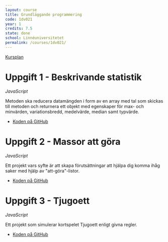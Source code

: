 ```yaml
---
layout: course
title: Grundläggande programmering
code: 1dv021
year: 1
credits: 7.5
state: done
school: Linnéuniversitetet
permalink: /courses/1dv021/
---
```


[Kursplan](/files/courseplan/1dv021.pdf)

Uppgift 1 - Beskrivande statistik
===
*JavaScript*

Metoden ska reducera datamängden i form av en array med tal som skickas till metoden och returnera ett objekt med egenskaper för max- och minvärden, variationsbredd, medelvärde, median samt typvärde.

- [Koden på GitHub](https://github.com/afandrey/1dv021/tree/master/Exam%20Assignment%201)

Uppgift 2 - Massor att göra
===
*JavaScript*

Ett projekt vars syfte är att skapa förutsättningar att hjälpa dig komma ihåg saker med hjälp av "att-göra"-listor.

- [Koden på GitHub](https://github.com/afandrey/1dv021/tree/master/Exam%20Assignment%202)

Uppgift 3 - Tjugoett
===
*JavaScript*

Ett projekt som simulerar kortspelet Tjugoett enligt givna regler.

- [Koden på GitHub](https://github.com/afandrey/1dv021/tree/master/Exam%20Assignment%203)